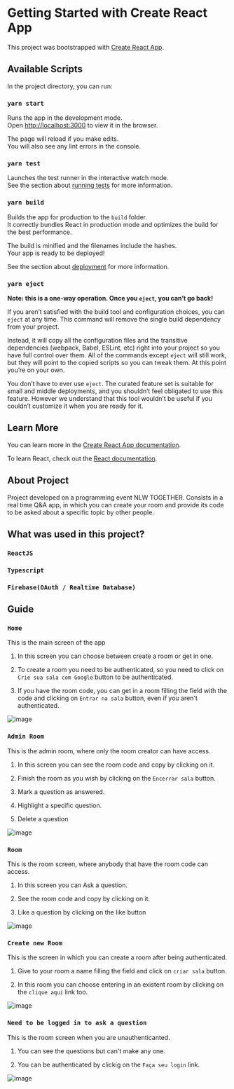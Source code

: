 
# Getting Started with Create React App

This project was bootstrapped with [Create React App](https://github.com/facebook/create-react-app).

## Available Scripts

In the project directory, you can run:

### `yarn start`

Runs the app in the development mode.\
Open [http://localhost:3000](http://localhost:3000) to view it in the browser.

The page will reload if you make edits.\
You will also see any lint errors in the console.

### `yarn test`

Launches the test runner in the interactive watch mode.\
See the section about [running tests](https://facebook.github.io/create-react-app/docs/running-tests) for more information.

### `yarn build`

Builds the app for production to the `build` folder.\
It correctly bundles React in production mode and optimizes the build for the best performance.

The build is minified and the filenames include the hashes.\
Your app is ready to be deployed!

See the section about [deployment](https://facebook.github.io/create-react-app/docs/deployment) for more information.

### `yarn eject`

**Note: this is a one-way operation. Once you `eject`, you can’t go back!**

If you aren’t satisfied with the build tool and configuration choices, you can `eject` at any time. This command will remove the single build dependency from your project.

Instead, it will copy all the configuration files and the transitive dependencies (webpack, Babel, ESLint, etc) right into your project so you have full control over them. All of the commands except `eject` will still work, but they will point to the copied scripts so you can tweak them. At this point you’re on your own.

You don’t have to ever use `eject`. The curated feature set is suitable for small and middle deployments, and you shouldn’t feel obligated to use this feature. However we understand that this tool wouldn’t be useful if you couldn’t customize it when you are ready for it.

## Learn More

You can learn more in the [Create React App documentation](https://facebook.github.io/create-react-app/docs/getting-started).

To learn React, check out the [React documentation](https://reactjs.org/).


## About Project
Project developed on a programming event NLW TOGETHER.
Consists in a real time Q&A app, in which you can create your room and provide its code to be asked about a specific topic by other people.

## What was used in this project?
### `ReactJS`
### `Typescript`
### `Firebase(OAuth / Realtime Database)`



## Guide

### `Home`
This is the main screen of the app

1. In this screen you can choose between create a room or get in one.

2. To create a room you need to be authenticated, so you need to click on `Crie sua sala com Google` button to be authenticated.

3. If you have the room code, you can get in a room filling the field with the code and clicking on `Entrar na sala` button, even if you aren't authenticated.

![image](https://user-images.githubusercontent.com/60116310/148659179-dbbd9b4a-49ff-41f5-bb3a-67caf4f18fe7.png)

### `Admin Room`
This is the admin room, where only the room creator can have access.

1. In this screen you can see the room code and copy by clicking on it.

2. Finish the room as you wish by clicking on the `Encerrar sala` button.

3. Mark a question as answered.

4. Highlight a specific question.

5. Delete a question

![image](https://user-images.githubusercontent.com/60116310/148659036-acad9d71-8ba0-4f24-b589-b142000525bc.png)

### `Room`

This is the room screen, where anybody that have the room code can access.

1. In this screen you can Ask a question.

2. See the room code and copy by clicking on it.

3. Like a question by clicking on the like button


![image](https://user-images.githubusercontent.com/60116310/148659122-66071dcd-f76c-4506-8363-5fe22eefc1da.png)

### `Create new Room`

This is the screen in which you can create a room after being authenticated.

1. Give to your room a name filling the field and click on `criar sala` button.

2. In this room you can choose entering in an existent room by clicking on the `clique aqui` link too.

![image](https://user-images.githubusercontent.com/60116310/148659205-59e7da88-2d2b-46cd-acbf-6bac9e800bc4.png)

### `Need to be logged in to ask a question`

This is the room screen when you are unauthenticanted.

1. You can see the questions but can't make any one.

2. You can be authenticated by clickig on the `Faça seu login` link.

![image](https://user-images.githubusercontent.com/60116310/148659246-09435133-20e7-4075-81d6-13197ae5c2d4.png)
